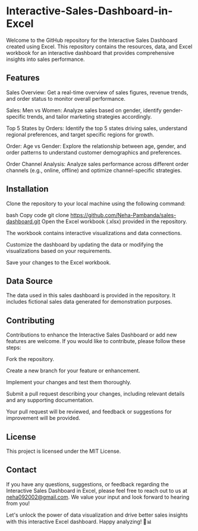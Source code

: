 # Interactive-Sales-Dashboard-in-Excel
Welcome to the GitHub repository for the Interactive Sales Dashboard created using Excel. This repository contains the resources, data, and Excel workbook for an interactive dashboard that provides comprehensive insights into sales performance.

## Features
Sales Overview: Get a real-time overview of sales figures, revenue trends, and order status to monitor overall performance.

Sales: Men vs Women: Analyze sales based on gender, identify gender-specific trends, and tailor marketing strategies accordingly.

Top 5 States by Orders: Identify the top 5 states driving sales, understand regional preferences, and target specific regions for growth.

Order: Age vs Gender: Explore the relationship between age, gender, and order patterns to understand customer demographics and preferences.

Order Channel Analysis: Analyze sales performance across different order channels (e.g., online, offline) and optimize channel-specific strategies.
## Installation
Clone the repository to your local machine using the following command:

bash
Copy code
git clone https://github.com/Neha-Pambanda/sales-dashboard.git
Open the Excel workbook (.xlsx) provided in the repository.

The workbook contains interactive visualizations and data connections.

Customize the dashboard by updating the data or modifying the visualizations based on your requirements.

Save your changes to the Excel workbook.

## Data Source
The data used in this sales dashboard is provided in the repository. It includes fictional sales data generated for demonstration purposes.

## Contributing
Contributions to enhance the Interactive Sales Dashboard or add new features are welcome. If you would like to contribute, please follow these steps:

Fork the repository.

Create a new branch for your feature or enhancement.

Implement your changes and test them thoroughly.

Submit a pull request describing your changes, including relevant details and any supporting documentation.

Your pull request will be reviewed, and feedback or suggestions for improvement will be provided.

## License
This project is licensed under the MIT License.

## Contact
If you have any questions, suggestions, or feedback regarding the Interactive Sales Dashboard in Excel, please feel free to reach out to us at neha092002@gmail.com. We value your input and look forward to hearing from you!

Let's unlock the power of data visualization and drive better sales insights with this interactive Excel dashboard. Happy analyzing! 🚀📊
